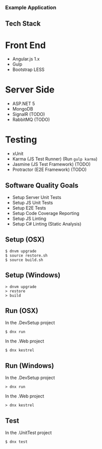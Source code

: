 ### Example Application

## Tech Stack

# Front End
* Angular.js 1.x
* Gulp
* Bootstrap LESS

# Server Side
* ASP.NET 5
* MongoDB
* SignalR (TODO)
* RabbitMQ (TODO)

# Testing
* xUnit 
* Karma (JS Test Runner) (Run ```gulp karma```)
* Jasmine (JS Test Framework) (TODO)
* Protractor (E2E Framework) (TODO)

## Software Quality Goals

* Setup Server Unit Tests
* Setup JS Unit Tests
* Setup E2E Tests
* Setup Code Coverage Reporting
* Setup JS Linting
* Setup C# Linting (Static Analysis)



## Setup (OSX)
```
$ dnvm upgrade
$ source restore.sh
$ source build.sh
```
## Setup (Windows)

```
> dnvm upgrade
> restore
> build
```

## Run (OSX)
In the .DevSetup project
```
$ dnx run
```

In the .Web project
```
$ dnx kestrel
```

## Run (Windows)
In the .DevSetup project
```
> dnx run
```

In the .Web project
```
> dnx kestrel
```


## Test
In the .UnitTest project
```
$ dnx test
```